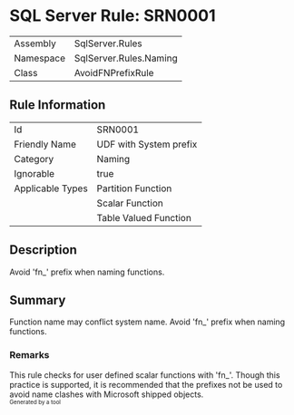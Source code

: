 # SQL Server Rule: SRN0001
  
|    |    |
|----|----|
| Assembly | SqlServer.Rules |
| Namespace | SqlServer.Rules.Naming |
| Class | AvoidFNPrefixRule |
  
## Rule Information
  
|    |    |
|----|----|
| Id | SRN0001 |
| Friendly Name | UDF with System prefix |
| Category | Naming |
| Ignorable | true |
| Applicable Types | Partition Function  |
|   | Scalar Function |
|   | Table Valued Function |
  
## Description
  
Avoid 'fn_' prefix when naming functions.
  
## Summary
  
Function name may conflict system name. Avoid 'fn_' prefix when naming functions.
  
### Remarks
  
This rule checks for user defined scalar functions with 'fn_'. Though this practice is
supported, it is recommended that the prefixes not be used to avoid name clashes with
Microsoft shipped objects.  
<sub><sup>Generated by a tool</sup></sub>
